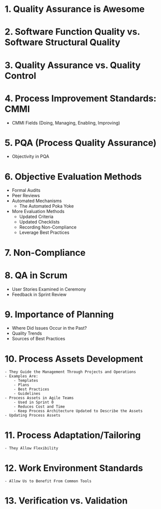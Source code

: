 # 1. Quality Assurance is Awesome

# 2. Software Function Quality vs. Software Structural Quality

# 3. Quality Assurance vs. Quality Control

# 4. Process Improvement Standards: CMMI
   - CMMI Fields (Doing, Managing, Enabling, Improving)

# 5. PQA (Process Quality Assurance)
   - Objectivity in PQA

# 6. Objective Evaluation Methods
   - Formal Audits
   - Peer Reviews
   - Automated Mechanisms
     - The Automated Poka Yoke
   - More Evaluation Methods
     - Updated Criteria
     - Updated Checklists
     - Recording Non-Compliance
     - Leverage Best Practices

# 7. Non-Compliance

# 8. QA in Scrum
   - User Stories Examined in Ceremony
   - Feedback in Sprint Review

# 9. Importance of Planning
   - Where Did Issues Occur in the Past?
   - Quality Trends
   - Sources of Best Practices

# 10. Process Assets Development
    - They Guide the Management Through Projects and Operations
    - Examples Are:
        - Templates
        - Plans
        - Best Practices
        - Guidelines
    - Process Assets in Agile Teams
        - Used in Sprint 0
        - Reduces Cost and Time
        - Keep Process Architecture Updated to Describe the Assets
    - Updating Process Assets

# 11. Process Adaptation/Tailoring
    - They Allow Flexibility

# 12. Work Environment Standards
    - Allow Us to Benefit From Common Tools

# 13. Verification vs. Validation
